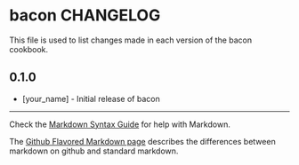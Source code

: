 bacon CHANGELOG
===============

This file is used to list changes made in each version of the bacon cookbook.

0.1.0
-----
- [your_name] - Initial release of bacon

- - -
Check the [Markdown Syntax Guide](http://daringfireball.net/projects/markdown/syntax) for help with Markdown.

The [Github Flavored Markdown page](http://github.github.com/github-flavored-markdown/) describes the differences between markdown on github and standard markdown.
